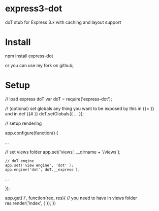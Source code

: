 express3-dot
============

doT stub for Express 3.x with caching and layout support

Install
============

npm install express-dot

or you can use my fork on github;


Setup
============

// load express doT
var doT = require('express-dot');

// (optional) set globals any thing you want to be exposed by this in {{= }} and in def {{# }}
doT.setGlobals({ ... });

// setup rendering

app.configure(function() {

  ...

  // set views folder
  app.set('views', __dirname + '/views');

	// doT engine
	app.set('view engine', 'dot' );
	app.engine('dot', doT.__express );
	
  ...
	
});

app.get('/', function(req, res){
  // you need to have in views folder
  res.render('index', { });
})


